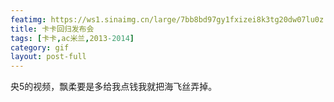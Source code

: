 ```yaml
---
featimg: https://ws1.sinaimg.cn/large/7bb8bd97gy1fxizei8k3tg20dw07lu0z.gif
title: 卡卡回归发布会
tags: [卡卡,ac米兰,2013-2014]
category: gif
layout: post-full
---
```


央5的视频，飘柔要是多给我点钱我就把海飞丝弄掉。